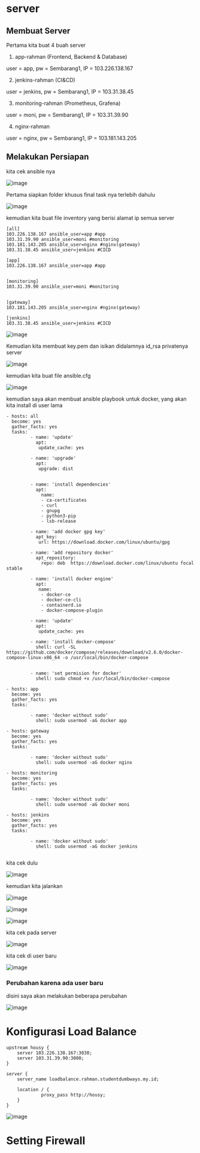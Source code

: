# server

## Membuat Server

Pertama kita buat 4 buah server

1. app-rahman (Frontend, Backend & Database)

user = app, pw = Sembarang1, IP = 103.226.138.167

2. jenkins-rahman (CI&CD)

user = jenkins, pw = Sembarang1, IP = 103.31.38.45

3. monitoring-rahman (Prometheus, Grafena)

user = moni, pw = Sembarang1, IP = 103.31.39.90

4. nginx-rahman 

user = nginx, pw = Sembarang1, IP = 103.181.143.205

## Melakukan Persiapan 

kita cek ansible nya

![image](https://user-images.githubusercontent.com/99697182/176092311-fe03256f-3b08-4209-be36-bb13a08a542b.png)

Pertama siapkan folder khusus final task nya terlebih dahulu

![image](https://user-images.githubusercontent.com/99697182/176055065-a8fd69f4-9f8a-400f-83bb-a025b4456597.png)

kemudian kita buat file inventory yang berisi alamat ip semua server 

```
[all]
103.226.138.167 ansible_user=app #app
103.31.39.90 ansible_user=moni #monitoring
103.181.143.205 ansible_user=nginx #nginx(gateway)
103.31.38.45 ansible_user=jenkins #CICD

[app]
103.226.138.167 ansible_user=app #app


[monitoring]
103.31.39.90 ansible_user=moni #monitoring


[gateway]
103.181.143.205 ansible_user=nginx #nginx(gateway)

[jenkins]
103.31.38.45 ansible_user=jenkins #CICD

```

![image](https://user-images.githubusercontent.com/99697182/176057425-f2ad9248-0680-4bf7-9173-8c0ae23b31f3.png)

Kemudian kita membuat key.pem dan isikan didalamnya id_rsa privatenya server

![image](https://user-images.githubusercontent.com/99697182/176090962-12893901-f684-47f9-9f66-431f34855c26.png)

kemudian kita buat file ansible.cfg 

![image](https://user-images.githubusercontent.com/99697182/176091156-f77b83ac-2121-4c50-88e6-9797beab005a.png)

kemudian saya akan membuat ansible playbook untuk docker, yang akan kita install di user lama 

```
- hosts: all
  become: yes
  gather_facts: yes
  tasks:
         - name: 'update'
           apt:
            update_cache: yes

         - name: 'upgrade'
           apt:
            upgrade: dist


         - name: 'install dependencies'
           apt:
             name:
             - ca-certificates
             - curl
             - gnupg
             - python3-pip
             - lsb-release

         - name: 'add docker gpg key'
           apt_key:
            url: https://download.docker.com/linux/ubuntu/gpg

         - name: 'add repository docker'
           apt_repository:
             repo: deb  https://download.docker.com/linux/ubuntu focal stable

         - name: 'install docker engine'
           apt: 
            name:
             - docker-ce
             - docker-ce-cli
             - containerd.io
             - docker-compose-plugin

         - name: 'update'
           apt:
            update_cache: yes

         - name: 'install docker-compose'
           shell: curl -SL https://github.com/docker/compose/releases/download/v2.6.0/docker-compose-linux-x86_64 -o /usr/local/bin/docker-compose


         - name: 'set permision for docker'
           shell: sudo chmod +x /usr/local/bin/docker-compose
           
- hosts: app
  become: yes
  gather_facts: yes
  tasks:
     
         - name: 'docker without sudo'
           shell: sudo usermod -aG docker app
           
- hosts: gateway
  become: yes
  gather_facts: yes
  tasks:
     
         - name: 'docker without sudo'
           shell: sudo usermod -aG docker nginx
  
- hosts: monitoring
  become: yes
  gather_facts: yes
  tasks:
     
         - name: 'docker without sudo'
           shell: sudo usermod -aG docker moni
           
- hosts: jenkins
  become: yes
  gather_facts: yes
  tasks:
     
         - name: 'docker without sudo'
           shell: sudo usermod -aG docker jenkins
           
```

kita cek dulu

![image](https://user-images.githubusercontent.com/99697182/176188291-337d2180-3c20-4156-88df-5ff7c5aeb076.png)

kemudian kita jalankan

![image](https://user-images.githubusercontent.com/99697182/176189827-342e6df4-6815-4685-8ec5-499b0524e36d.png)

![image](https://user-images.githubusercontent.com/99697182/176189932-a3a6aeb1-be21-4819-a633-74cb3c7bc075.png)

![image](https://user-images.githubusercontent.com/99697182/176190014-31d96ae9-852a-4fc9-b008-13ac418f0159.png)

kita cek pada server

![image](https://user-images.githubusercontent.com/99697182/176190392-0c347122-9e58-4d26-83bd-86c82da19877.png)

kita cek di user baru

![image](https://user-images.githubusercontent.com/99697182/176195857-7597a5a2-8f38-4608-91f9-293c11b49c6d.png)

### Perubahan karena ada user baru

disini saya akan melakukan beberapa perubahan

![image](https://user-images.githubusercontent.com/99697182/176201792-1672bbfe-b87f-4647-9308-52a6c108fdd2.png)

# Konfigurasi Load Balance

```
upstream housy {
    server 103.226.138.167:3030;
    server 103.31.39.90:3000;
}

server { 
    server_name loadbalance.rahman.studentdumbways.my.id; 
  
    location / { 
             proxy_pass http://housy;
    }
}
```

![image](https://user-images.githubusercontent.com/99697182/176801282-a917af1c-6b04-448e-be01-2eeee1b04248.png)


# Setting Firewall












